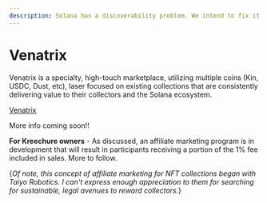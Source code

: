 ```yaml
---
description: Solana has a discoverability problem. We intend to fix it.
---
```


# Venatrix

Venatrix is a specialty, high-touch marketplace, utilizing multiple coins (Kin, USDC, Dust, etc), laser focused on existing collections that are consistently delivering value to their collectors and the Solana ecosystem.

[Venatrix](https://www.venatrix.xyz/)



More info coming soon!!



**For Kreechure owners** - As discussed, an affiliate marketing program is in development that will result in participants receiving a portion of the 1% fee included in sales. More to follow.

{_Of note, this concept of affiliate marketing for NFT collections began with Taiyo Robotics. I can't express enough appreciation to them for searching for sustainable, legal avenues to reward collectors._}
